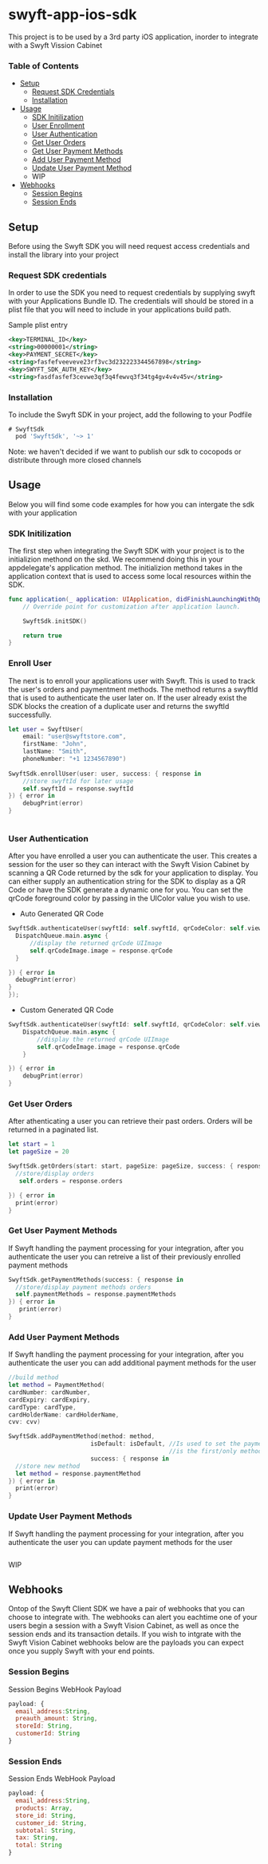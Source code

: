 # swyft-app-ios-sdk

This project is to be used by a 3rd party iOS application, inorder to integrate with a Swyft Vission Cabinet


### Table of Contents 
- [Setup](#setup)
  - [Request SDK Credentials](#creds)
  - [Installation](#install)
- [Usage](#usage)
  - [SDK Initilization](#init)
  - [User Enrollment](#enroll)
  - [User Authentication](#auth)
  - [Get User Orders](#orders)
  - [Get User Payment Methods](#pMethods)
  - [Add User Payment Method](#addPMethod)
  - [Update User Payment Method](#updatePMethod)
  - WIP
- [Webhooks](#webhooks)
  - [Session Begins](#webhookBegins)
  - [Session Ends](#webhookEnd)

<a name="setup"/>

## Setup 

Before using the Swyft SDK you will need request access credentials and install the library into your project

<a name="creds"/>

### Request SDK credentials 

In order to use the SDK you need to request credentials by supplying swyft with your Applications Bundle ID. The credentials will should be stored in a plist file that you will need to include in your applications build path. 

Sample plist entry
```xml
<key>TERMINAL_ID</key>
<string>00000001</string>
<key>PAYMENT_SECRET</key>
<string>fasfefveeveve23rf3vc3d232223344567898</string>
<key>SWYFT_SDK_AUTH_KEY</key>
<string>fasdfasfef3cevwe3qf3q4fewvq3f34tg4gv4v4v45v</string>

```
<a name="install"/>

### Installation

To include the Swyft SDK in your project, add the following to your Podfile

```javascript
# SwyftSdk
  pod 'SwyftSdk', '~> 1'
```

Note: we haven't decided if we want to publish our sdk to cocopods or distribute through more closed channels 

<a name="usage"/>

## Usage

Below you will find some code examples for how you can intergate the sdk with your application

<a name="init"/>

### SDK Initilization

The first step when integrating the Swyft SDK with your project is to the initializion methond on the skd. We recommend doing this in your appdelegate's application method. The initializion methond takes in the application context that is used to access some local resources within the SDK. 
```swift
func application(_ application: UIApplication, didFinishLaunchingWithOptions launchOptions: [UIApplication.LaunchOptionsKey: Any]?) -> Bool {
    // Override point for customization after application launch.

    SwyftSdk.initSDK()

    return true
}
```

<a name="enroll"/>

### Enroll User 

The next is to enroll your applications user with Swyft. This is used to track the user's orders and paymentment methods. The method returns a swyftId that is used to authenticate the user later on. If the user already exist the SDK blocks the creation of a duplicate user and returns the swyftId successfully. 
```swift
let user = SwyftUser(
    email: "user@swyftstore.com",
    firstName: "John",
    lastName: "Smith",
    phoneNumber: "+1 1234567890")
        
SwyftSdk.enrollUser(user: user, success: { response in  
    //store swyftId for later usage
    self.swyftId = response.swyftId                      
}) { error in
    debugPrint(error)        
}
    
```    
<a name="auth"/>

### User Authentication 

After you have enrolled a user you can authenticate the user. This creates a session for the user so they can interact with the Swyft Vision Cabinet by scanning a QR Code returned by the sdk for your application to display. You can either supply an authentication string for the SDK to display as a QR Code or have the SDK generate a dynamic one for you. You can set the qrCode foreground color by passing in the UIColor value you wish to use.

- Auto Generated QR Code
```swift
SwyftSdk.authenticateUser(swyftId: self.swyftId, qrCodeColor: self.view.tintColor, customAuth: customAuth, success: { response in
  DispatchQueue.main.async {
      //display the returned qrCode UIImage
      self.qrCodeImage.image = response.qrCode
  }

}) { error in
  debugPrint(error)
}
}); 
``` 
- Custom Generated QR Code
```swift
SwyftSdk.authenticateUser(swyftId: self.swyftId, qrCodeColor: self.view.tintColor, success: { response in                        
    DispatchQueue.main.async {
        //display the returned qrCode UIImage
        self.qrCodeImage.image = response.qrCode
    }

}) { error in
    debugPrint(error)
}
```

<a name="orders"/>

### Get User Orders

After athenticating a user you can retrieve their past orders. Orders will be returned in a paginated list. 
```swift
let start = 1
let pageSize = 20

SwyftSdk.getOrders(start: start, pageSize: pageSize, success: { response in
  //store/display orders
   self.orders = response.orders

}) { error in
  print(error)
}
```
<a name="pMethods"/>

### Get User Payment Methods

If Swyft handling the payment processing for your integration, after you authenticate the user you can retreive a list of their previously enrolled payment methods
```swift
SwyftSdk.getPaymentMethods(success: { response in
  //store/display payment methods orders
  self.paymentMethods = response.paymentMethods
}) { error in
   print(error)
}
```

<a name="addPMethod"/>

### Add User Payment Methods

If Swyft handling the payment processing for your integration, after you authenticate the user you can add additional payment methods for the user
```swift
//build method
let method = PaymentMethod(
cardNumber: cardNumber,
cardExpiry: cardExpiry,
cardType: cardType,
cardHolderName: cardHolderName,
cvv: cvv)

SwyftSdk.addPaymentMethod(method: method,
                       isDefault: isDefault, //Is used to set the payment method as the 'default' method. If this  
                                             //is the first/only method for the user it is ALWAYS treated as true, 
                       success: { response in
  //store new method
  let method = response.paymentMethod
}) { error in
  print(error)
}
```
<a name="updatePMethod"/>

### Update User Payment Methods

If Swyft handling the payment processing for your integration, after you authenticate the user you can update payment methods for the user
```swift

```

WIP

<a name="webhooks"/>

## Webhooks

Ontop of the Swyft Client SDK we have a pair of webhooks that you can choose to integrate with. The webhooks can alert you eachtime one of your users begin a session with a Swyft Vision Cabinet, as well as once the session ends and its transaction details. If you wish to intgrate with the Swyft Vision Cabinet webhooks below are the payloads you can expect once you supply Swyft with your end points. 

<a name="webhookBegins"/>

### Session Begins

Session Begins WebHook Payload
```javascript
payload: {
  email_address:String,
  preauth_amount: String,
  storeId: String,
  customerId: String
}

```

<a name="webhookEnd"/>

### Session Ends

Session Ends WebHook Payload
```javascript
payload: {
  email_address:String,
  products: Array,
  store_id: String,
  customer_id: String,
  subtotal: String,
  tax: String,
  total: String
}
```
